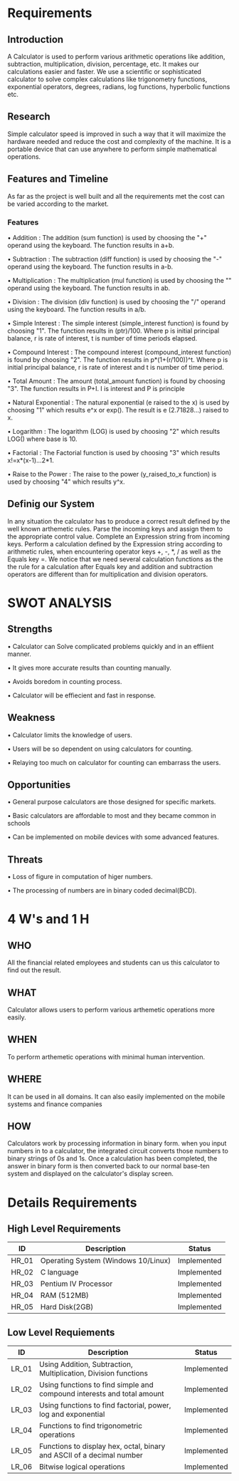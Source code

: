 # Requirements
## Introduction
A Calculator is used to perform various arithmetic operations like addition, subtraction, multiplication, division, percentage, etc. It makes our calculations easier and faster.  We use a scientific or sophisticated calculator to solve complex calculations like trigonometry functions, exponential operators, degrees, radians, log functions, hyperbolic functions etc.
## Research
Simple calculator speed is improved in such a way that it will maximize the hardware needed and reduce the cost and complexity of the machine. It is a portable device that can use anywhere to perform simple mathematical operations.
## Features and Timeline
As far as the project is well built and all the requirements met the cost can be varied according to the market.
### Features
•	Addition : The addition (sum function) is used by choosing the "+" operand using the keyboard. The function results in a+b.

•	Subtraction : The subtraction (diff function) is used by choosing the "-" operand using the keyboard. The function results in a-b.

•	Multiplication : The multiplication (mul function) is used by choosing the "" operand using the keyboard. The function results in ab.

•	Division : The division (div function) is used by choosing the "/" operand using the keyboard. The function results in a/b.

•	Simple Interest : The simple interest (simple_interest function) is found by choosing "1". The function results in (ptr)/100. Where p is initial principal balance, r is rate of interest, t is number of time periods elapsed.

•	Compound Interest : The compound interest (compound_interest function) is found by choosing "2". The function results in p*(1+(r/100))^t. Where p is initial principal balance, r is rate of interest and t is number of time period.

•	Total Amount : The amount (total_amount function) is found by choosing "3". The function results in P+I. I is interest and P is principle

•	Natural Exponential : The natural exponential (e raised to the x) is used by choosing "1" which results e^x or exp(). The result is e (2.71828...) raised to x.

•	Logarithm : The logarithm (LOG) is used by choosing "2" which results LOG() where base is 10.

•	Factorial : The Factorial function is used by choosing "3" which results x!=x*(x-1)...2*1.

•	Raise to the Power : The raise to the power (y_raised_to_x function) is used by choosing "4" which results y^x.
## Definig our System
In any situation the calculator has to produce a correct result defined by the well known arthemetic rules. Parse the incoming keys and assign them to the appropriate control value. Complete an Expression string from incoming keys. Perform a calculation defined by the Expression string according to arithmetic rules, when encountering operator keys +, -, *, / as well as the Equals key =. We notice that we need several calculation functions as the the rule for a calculation after Equals key and addition and subtraction operators are different than for multiplication and division operators.
# SWOT ANALYSIS
## Strengths
• Calculator can Solve complicated problems quickly and in an effiient manner.

• It gives more accurate results than counting manually.

• Avoids boredom in counting process.

• Calculator  will be effiecient and fast in response.

## Weakness
• Calculator limits the knowledge of users.

• Users will be so dependent on using calculators for counting.

• Relaying too much on calculator for counting can embarrass the users.

## Opportunities
• General purpose calculators are those designed for specific markets.

• Basic calculators are affordable to most and they became common in schools

• Can be implemented on mobile devices with some advanced features.

## Threats
• Loss of figure in computation of higer numbers.

• The processing of numbers are in binary coded decimal(BCD).

# 4 W's and 1 H
## WHO
All the financial related employees and students can us this calculator to find out the result.
## WHAT
Calculator allows users to perform various arthemetic operations more easily.
## WHEN
To perform arthemetic operations with minimal human intervention.
## WHERE
It can be used in all domains. It can also easily implemented on the mobile systems and finance companies
## HOW
Calculators work by processing information in binary form. when you input numbers in to a calculator, the integrated circuit converts those numbers to binary strings of 0s and 1s. Once a calculation has been completed, the answer in binary form is then converted back to our normal base-ten system and displayed on the calculator's display screen.
# Details Requirements
## High Level Requirements
| ID | Description | Status |
|----|-------------|--------|
| HR_01 | Operating System (Windows 10/Linux) | Implemented |
| HR_02 | C language | Implemented |
| HR_03 | Pentium IV Processor | Implemented |
| HR_04 | RAM (512MB) | Implemented |
| HR_05 | Hard Disk(2GB) | Implemented |

## Low Level Requiements
| ID | Description | Status |
|----|-------------|--------|
| LR_01 | Using Addition, Subtraction, Multiplication, Division functions | Implemented |
| LR_02 | Using functions to find simple and compound interests and total amount | Implemented |
| LR_03 | Using functions to find factorial, power, log and exponential | Implemented |
| LR_04 | Functions to find trigonometric operations | Implemented |
| LR_05 | Functions to display hex, octal, binary and ASCII of a decimal number | Implemented |
| LR_06 | Bitwise logical operations | Implemented |







